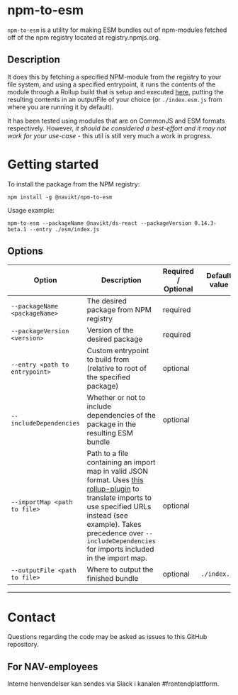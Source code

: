 # npm-to-esm

`npm-to-esm` is a utility for making ESM bundles out of npm-modules fetched off of the npm registry located at registry.npmjs.org.

## Description

It does this by fetching a specified NPM-module from the registry to your file system, and using a specified entrypoint, it runs the contents of the module through a Rollup build that is setup and executed [here](https://github.com/navikt/npm-to-esm/blob/main/utils/make-esm-bundle.js), putting the resulting contents in an outputFile of your choice (or `./index.esm.js` from where you are running it by default). 

It has been tested using modules that are on CommonJS and ESM formats respectively. However, _it should be considered a best-effort and it may not work for your use-case_ - this util is still very much a work in progress.

# Getting started

To install the package from the NPM registry:

```npm install -g @navikt/npm-to-esm```

Usage example:

```npm-to-esm --packageName @navikt/ds-react --packageVersion 0.14.3-beta.1 --entry ./esm/index.js```

## Options

| Option | Description | Required / Optional | Default value | Example |
| --- | --- | --- | --- | --- |
| `--packageName <packageName>` | The desired package from NPM registry | required | | |
| `--packageVersion <version>` | Version of the desired package | required | | |
| `--entry <path to entrypoint>` | Custom entrypoint to build from (relative to root of the specified package) | optional | | |
| `--includeDependencies` | Whether or not to include dependencies of the package in the resulting ESM bundle | optional | | |
| `--importMap <path to file>` | Path to a file containing an import map in valid JSON format. Uses [this rollup-plugin](https://www.npmjs.com/package/@eik/rollup-plugin) to translate imports to use specified URLs instead (see example). Takes precedence over `--includeDependencies` for imports included in the import map. | optional | | `{ "react": "https://<my-cool-cdn>/react.esm.js" }` |
| `--outputFile <path to file>` | Where to output the finished bundle | optional | `./index.js` | |

---

# Contact

Questions regarding the code may be asked as issues to this GitHub repository.

## For NAV-employees

Interne henvendelser kan sendes via Slack i kanalen #frontendplattform.
